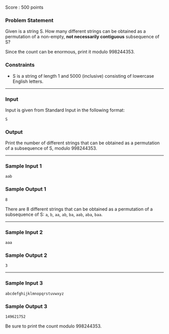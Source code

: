 Score : 500 points

### Problem Statement

Given is a string S. How many different strings can be obtained as a permutation of a non-empty, **not necessarily contiguous** subsequence of S?

Since the count can be enormous, print it modulo 998244353.

### Constraints

* S is a string of length 1 and 5000 (inclusive) consisting of lowercase English letters.

---

### Input

Input is given from Standard Input in the following format:

```
S
```

### Output

Print the number of different strings that can be obtained as a permutation of a subsequence of S, modulo 998244353.

---

### Sample Input 1

```
aab
```

### Sample Output 1

```
8
```

There are 8 different strings that can be obtained as a permutation of a subsequence of S: `a`, `b`, `aa`, `ab`, `ba`, `aab`, `aba`, `baa`.

---

### Sample Input 2

```
aaa
```

### Sample Output 2

```
3
```

---

### Sample Input 3

```
abcdefghijklmnopqrstuvwxyz
```

### Sample Output 3

```
149621752
```

Be sure to print the count modulo 998244353.